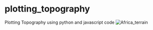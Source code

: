 # plotting_topography
Plotting Topography using python and javascript code
![Africa_terrain](https://user-images.githubusercontent.com/99320162/169690113-45f9d6dd-5897-4428-a067-3c53a28e4bee.png)
